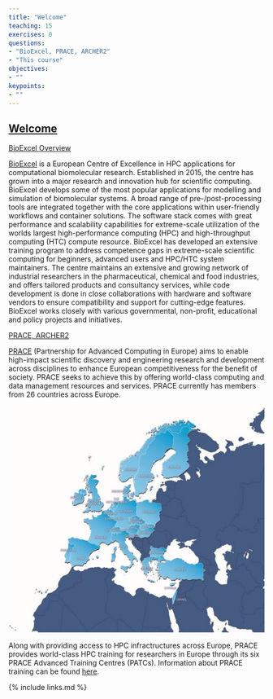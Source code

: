 ```yaml
---
title: "Welcome"
teaching: 15
exercises: 0
questions:
- "BioExcel, PRACE, ARCHER2"
- "This course"
objectives:
- ""
keypoints:
- ""
---
```


## [Welcome](../slides/welcome.pdf)

[BioExcel Overview](../slides/BioExcel.pdf)

[BioExcel](https://bioexcel.eu) is a European Centre of Excellence in
HPC applications for computational biomolecular research. Established
in 2015, the centre has grown into a major research and innovation hub
for scientific computing. BioExcel develops some of the most popular
applications for modelling and simulation of biomolecular systems. A
broad range of pre-/post-processing tools are integrated together with
the core applications within user-friendly workflows and container
solutions. The software stack comes with great performance and
scalability capabilities for extreme-scale utilization of the worlds
largest high-performance computing (HPC) and high-throughput computing
(HTC) compute resource. BioExcel has developed an extensive training
program to address competence gaps in extreme-scale scientific
computing for beginners, advanced users and HPC/HTC system
maintainers. The centre maintains an extensive and growing network of
industrial researchers in the pharmaceutical, chemical and food
industries, and offers tailored products and consultancy services,
while code development is done in close collaborations with hardware
and software vendors to ensure compatibility and support for
cutting-edge features. BioExcel works closely with various
governmental, non-profit, educational and policy projects and
initiatives.

[PRACE, ARCHER2](../slides/ARCHER2-PATC-Intro.pdf)

[PRACE](https://prace-ri.eu/) (Partnership for Advanced Computing in Europe)
aims to enable high-impact scientific discovery and engineering research and
development across disciplines to enhance European competitiveness for the
benefit of society. PRACE seeks to achieve this by offering world-class
computing and data management resources and services. PRACE currently has
members from 26 countries across Europe.

![Alt](../fig/PRACE_members.jpg)

Along with providing access to HPC infractructures across Europe, PRACE provides
world-class HPC training for researchers in Europe through its six PRACE Advanced
Training Centres (PATCs). Information about PRACE training can be found
[here](https://prace-ri.eu/).


{% include links.md %}
